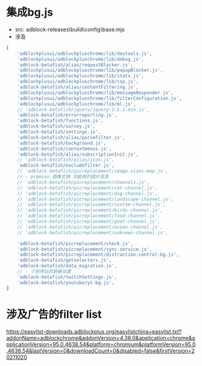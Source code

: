 # 集成bg.js
- src: adblock-releases\build\config\base.mjs
- 涉及 
``` js
[
    'adblockplusui/adblockpluschrome/lib/devtools.js',
    'adblockplusui/adblockpluschrome/lib/debug.js',
    'adblock-betafish/alias/requestBlocker.js',
    'adblockplusui/adblockpluschrome/lib/popupBlocker.js',
    'adblockplusui/adblockpluschrome/lib/stats.js',
    'adblockplusui/adblockpluschrome/lib/csp.js',
    'adblock-betafish/alias/contentFiltering.js',
    'adblockplusui/adblockpluschrome/lib/messageResponder.js',
    'adblockplusui/adblockpluschrome/lib/filterConfiguration.js',
    'adblockplusui/adblockpluschrome/lib/ml.js',
    // 'adblock-betafish/jquery/jquery-3.5.1.min.js',
    'adblock-betafish/errorreporting.js',
    'adblock-betafish/functions.js',
    'adblock-betafish/survey.js',
    'adblock-betafish/settings.js',
    'adblock-betafish/alias/parseFilter.js',
    'adblock-betafish/background.js',
    'adblock-betafish/contextmenus.js',
    'adblock-betafish/alias/subscriptionInit.js',
    // 'adblock-betafish/alias/icon.js',
    'adblock-betafish/excludefilter.js',
    // 'adblock-betafish/picreplacement/image-sizes-map.js',
    // - premiun.图像交换 功能用的图片信息
    // 'adblock-betafish/picreplacement/channels.js',
    // 'adblock-betafish/picreplacement/cat-channel.js',
    // 'adblock-betafish/picreplacement/dog-channel.js',
    // 'adblock-betafish/picreplacement/landscape-channel.js',
    // 'adblock-betafish/picreplacement/custom-channel.js',
    // 'adblock-betafish/picreplacement/birds-channel.js',
    // 'adblock-betafish/picreplacement/food-channel.js',
    // 'adblock-betafish/picreplacement/goat-channel.js',
    // 'adblock-betafish/picreplacement/ocean-channel.js',
    // 'adblock-betafish/picreplacement/unknown-channel.js',

    'adblock-betafish/picreplacement/check.js',
    'adblock-betafish/picreplacement/sync-service.js',
    'adblock-betafish/picreplacement/distraction-control-bg.js',
    'adblock-betafish/getselectors.js',
    'adblock-betafish/data_migration.js',
    // - 个别网站的屏蔽设置
    'adblock-betafish/twitchSettings.js',
    'adblock-betafish/youtube/yt-bg.js',
]
```

# 涉及广告的filter list
https://easylist-downloads.adblockplus.org/easylistchina+easylist.txt?addonName=adblockchrome&addonVersion=4.38.0&application=chrome&applicationVersion=95.0.4638.54&platform=chromium&platformVersion=95.0.4638.54&lastVersion=0&downloadCount=0&disabled=false&firstVersion=20211020